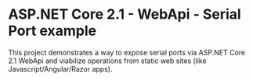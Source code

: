 # ASP.NET Core 2.1 - WebApi - Serial Port example

This project demonstrates a way to expose serial ports via ASP.NET Core 2.1 WebApi and viabilize operations from static web sites (like Javascript/Angular/Razor apps).
